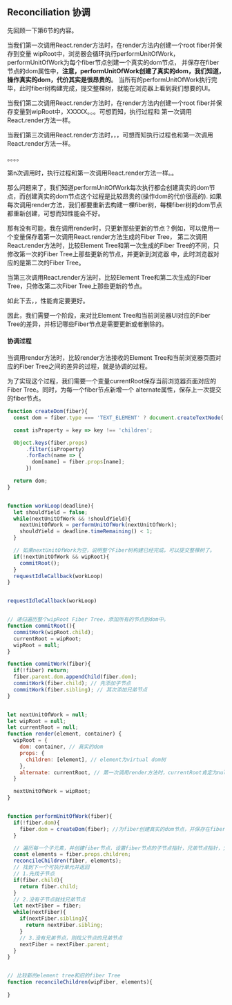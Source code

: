 ## Reconciliation 协调
先回顾一下第6节的内容。

当我们第一次调用React.render方法时，在render方法内创建一个root fiber并保存到变量
wipRoot中，浏览器会循环执行performUnitOfWork，performUnitOfWork为每个fiber节点创建一个真实的dom节点，
并保存在fiber节点的dom属性中，**注意，performUnitOfWork创建了真实的dom，我们知道，操作真实的dom，代价其实是很昂贵的**。
当所有的performUnitOfWork执行完毕，此时fiber树构建完成，提交整棵树，就能在浏览器上看到我们想要的UI。

当我们第二次调用React.render方法时，在render方法内创建一个root fiber并保存变量到wipRoot中，XXXXX。。。可想而知，执行过程和
第一次调用React.render方法一样。

当我们第三次调用React.render方法时，，，可想而知执行过程也和第一次调用React.render方法一样。


。。。。

第n次调用时，执行过程和第一次调用React.render方法一样。。


那么问题来了，我们知道performUnitOfWork每次执行都会创建真实的dom节点，而创建真实的dom节点这个过程是比较昂贵的(操作dom的代价很高的).
如果每次调用render方法，我们都要重新去构建一棵fiber树，每棵fiber树的dom节点都重新创建，可想而知性能会不好。

那有没有可能，我在调用render时，只更新那些更新的节点？例如，可以使用一个变量保存着第一次调用React.render方法生成的Fiber Tree，
第二次调用React.render方法时，比较Element Tree和第一次生成的Fiber Tree的不同，只修改第一次的Fiber Tree上那些更新的节点，并更新到浏览器
中，此时浏览器对应的是第二次的Fiber  Tree。

当第三次调用React.render方法时，比较Element Tree和第二次生成的Fiber Tree，只修改第二次Fiber Tree上那些更新的节点。

如此下去，，性能肯定要更好。

因此，我们需要一个阶段，来对比Element Tree和当前浏览器UI对应的Fiber Tree的差异，并标记哪些Fiber节点是需要更新或者删除的。


#### 协调过程
当调用render方法时，比较render方法接收的Element Tree和当前浏览器页面对应的Fiber Tree之间的差异的过程，就是协调的过程。

为了实现这个过程，我们需要一个变量currentRoot保存当前浏览器页面对应的Fiber Tree。同时，为每一个fiber节点新增一个
alternate属性，保存上一次提交的fiber节点。

```jsx harmony
function createDom(fiber){
  const dom = fiber.type === 'TEXT_ELEMENT' ? document.createTextNode('') : document.createElement(fiber.type);

  const isProperty = key => key !== 'children';

  Object.keys(fiber.props)
      .filter(isProperty)
      .forEach(name => {
        dom[name] = fiber.props[name];
      })

  return dom;
}


function workLoop(deadline){
  let shouldYield = false;
  while(nextUnitOfWork && !shouldYield){
    nextUnitOfWork = performUnitOfWork(nextUnitOfWork);
    shouldYield = deadline.timeRemaining() < 1;
  }

  // 如果nextUnitOfWork为空，说明整个Fiber树构建已经完成，可以提交整棵树了。
  if(!nextUnitOfWork && wipRoot){
    commitRoot();
  }
  requestIdleCallback(workLoop)
}


requestIdleCallback(workLoop)


// 递归遍历整个wipRoot Fiber Tree，添加所有的节点到dom中。
function commitRoot(){
  commitWork(wipRoot.child);
  currentRoot = wipRoot;
  wipRoot = null;
}

function commitWork(fiber){
  if(!fiber) return;
  fiber.parent.dom.appendChild(fiber.dom);
  commitWork(fiber.child); // 先添加子节点
  commitWork(fiber.sibling); // 其次添加兄弟节点
}


let nextUnitOfWork = null;
let wipRoot = null;
let currentRoot = null;
function render(element, container) {
  wipRoot = {
    dom: container, // 真实的dom
    props: {
      children: [element], // element为virtual dom树
    },
    alternate: currentRoot, // 第一次调用render方法时，currentRoot肯定为null。
  }

  nextUnitOfWork = wipRoot;
}


function performUnitOfWork(fiber){
  if(!fiber.dom){
    fiber.dom = createDom(fiber); //为fiber创建真实的dom节点，并保存在fiber.dom属性中。
  }

  // 遍历每一个子元素，并创建fiber节点，设置fiber节点的子节点指针，兄弟节点指针，父节点三个指针。
  const elements = fiber.props.children;
  reconcileChildren(fiber, elements);
  // 找到下一个可执行单元并返回
  // 1.先找子节点
  if(fiber.child){
    return fiber.child;
  }
  // 2.没有子节点就找兄弟节点
  let nextFiber = fiber;
  while(nextFiber){
    if(nextFiber.sibling){
      return nextFiber.sibling;
    }
    // 3.没有兄弟节点，则找父节点的兄弟节点
    nextFiber = nextFiber.parent;
  }
}


// 比较新的element tree和旧的fiber Tree
function reconcileChildren(wipFiber, elements){
  
}

```
